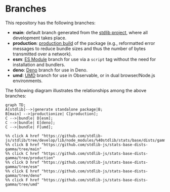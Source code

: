 <!--

@license Apache-2.0

Copyright (c) 2022 The Stdlib Authors.

Licensed under the Apache License, Version 2.0 (the "License");
you may not use this file except in compliance with the License.
You may obtain a copy of the License at

    http://www.apache.org/licenses/LICENSE-2.0

Unless required by applicable law or agreed to in writing, software
distributed under the License is distributed on an "AS IS" BASIS,
WITHOUT WARRANTIES OR CONDITIONS OF ANY KIND, either express or implied.
See the License for the specific language governing permissions and
limitations under the License.

-->

# Branches

This repository has the following branches:

-   **main**: default branch generated from the [stdlib project][stdlib-url], where all development takes place.
-   **production**: [production build][production-url] of the package (e.g., reformatted error messages to reduce bundle sizes and thus the number of bytes transmitted over a network).
-   **esm**: [ES Module][esm-url] branch for use via a `script` tag without the need for installation and bundlers.
-   **deno**: [Deno][deno-url] branch for use in Deno.
-   **umd**: [UMD][umd-url] branch for use in Observable, or in dual browser/Node.js environments.

The following diagram illustrates the relationships among the above branches:

```mermaid
graph TD;
A[stdlib]-->|generate standalone package|B;
B[main] -->|productionize| C[production];
C -->|bundle| D[esm];
C -->|bundle| E[deno];
C -->|bundle| F[umd];

%% click A href "https://github.com/stdlib-js/stdlib/tree/develop/lib/node_modules/%40stdlib/stats/base/dists/gamma"
%% click B href "https://github.com/stdlib-js/stats-base-dists-gamma/tree/main"
%% click C href "https://github.com/stdlib-js/stats-base-dists-gamma/tree/production"
%% click D href "https://github.com/stdlib-js/stats-base-dists-gamma/tree/esm"
%% click E href "https://github.com/stdlib-js/stats-base-dists-gamma/tree/deno"
%% click F href "https://github.com/stdlib-js/stats-base-dists-gamma/tree/umd"
```

[stdlib-url]: https://github.com/stdlib-js/stdlib/tree/develop/lib/node_modules/%40stdlib/stats/base/dists/gamma
[production-url]: https://github.com/stdlib-js/stats-base-dists-gamma/tree/production
[deno-url]: https://github.com/stdlib-js/stats-base-dists-gamma/tree/deno
[umd-url]: https://github.com/stdlib-js/stats-base-dists-gamma/tree/umd
[esm-url]: https://github.com/stdlib-js/stats-base-dists-gamma/tree/esm